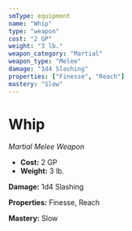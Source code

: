 ```yaml
---
smType: equipment
name: "Whip"
type: "weapon"
cost: "2 GP"
weight: "3 lb."
weapon_category: "Martial"
weapon_type: "Melee"
damage: "1d4 Slashing"
properties: ["Finesse", "Reach"]
mastery: "Slow"
---
```


# Whip
*Martial Melee Weapon*

- **Cost:** 2 GP
- **Weight:** 3 lb.

**Damage:** 1d4 Slashing

**Properties:** Finesse, Reach

**Mastery:** Slow
